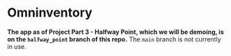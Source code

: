 # Omninventory

**The app as of Project Part 3 - Halfway Point, which we will be demoing, is on the `halfway_point` branch of this repo.** The `main` branch is not currently in use.
